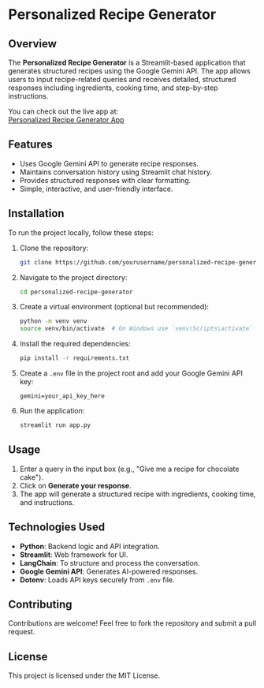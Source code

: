 # Personalized Recipe Generator






## Overview
The **Personalized Recipe Generator** is a Streamlit-based application that generates structured recipes using the Google Gemini API. The app allows users to input recipe-related queries and receives detailed, structured responses including ingredients, cooking time, and step-by-step instructions.

You can check out the live app at:  
[Personalized Recipe Generator App](https://kirangajjana-personalized-recipe-generator-app-rcw117.streamlit.app/)

## Features
- Uses Google Gemini API to generate recipe responses.
- Maintains conversation history using Streamlit chat history.
- Provides structured responses with clear formatting.
- Simple, interactive, and user-friendly interface.

## Installation
To run the project locally, follow these steps:

1. Clone the repository:
   ```bash
   git clone https://github.com/yourusername/personalized-recipe-generator.git
   ```
2. Navigate to the project directory:
   ```bash
   cd personalized-recipe-generator
   ```
3. Create a virtual environment (optional but recommended):
   ```bash
   python -m venv venv
   source venv/bin/activate  # On Windows use `venv\Scripts\activate`
   ```
4. Install the required dependencies:
   ```bash
   pip install -r requirements.txt
   ```
5. Create a `.env` file in the project root and add your Google Gemini API key:
   ```env
   gemini=your_api_key_here
   ```
6. Run the application:
   ```bash
   streamlit run app.py
   ```

## Usage
1. Enter a query in the input box (e.g., "Give me a recipe for chocolate cake").
2. Click on **Generate your response**.
3. The app will generate a structured recipe with ingredients, cooking time, and instructions.

## Technologies Used
- **Python**: Backend logic and API integration.
- **Streamlit**: Web framework for UI.
- **LangChain**: To structure and process the conversation.
- **Google Gemini API**: Generates AI-powered responses.
- **Dotenv**: Loads API keys securely from `.env` file.

## Contributing
Contributions are welcome! Feel free to fork the repository and submit a pull request.

## License
This project is licensed under the MIT License.



